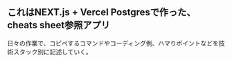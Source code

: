 ## これはNEXT.js + Vercel Postgresで作った、cheats sheet参照アプリ

   日々の作業で、コピペするコマンドやコーディング例、ハマりポイントなどを技術スタック別に記述していく。

